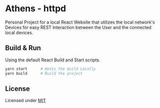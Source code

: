 # Athens - httpd
Personal Project for a local React Website that utilizes the local network's Devices for easy REST Interaction between the User and the connected local devices.

## Build & Run
Using the default React Build and Start scripts.

```bash
yarn start      # Hosts the build Locally
yarn build      # Build the project
```

## License
Licensed under [MIT](LICENSE)